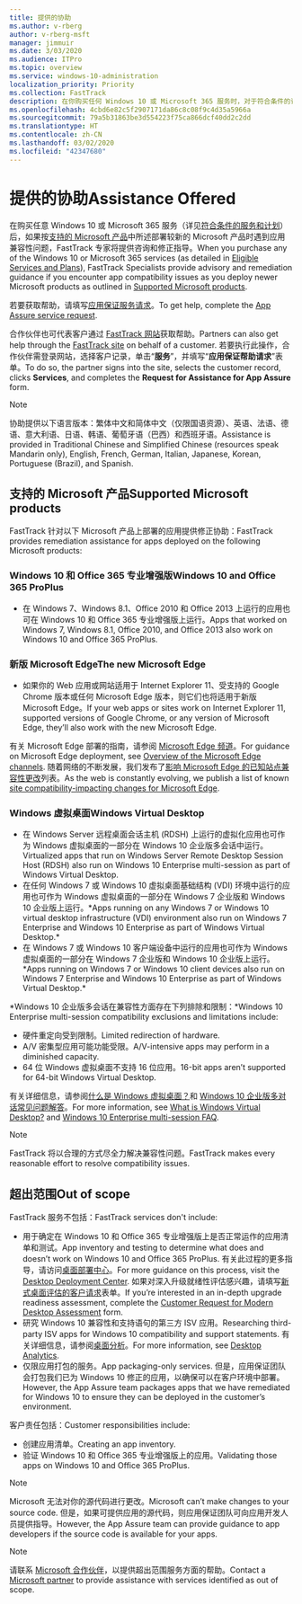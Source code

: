 ```yaml
---
title: 提供的协助
ms.author: v-rberg
author: v-rberg-msft
manager: jimmuir
ms.date: 3/03/2020
ms.audience: ITPro
ms.topic: overview
ms.service: windows-10-administration
localization_priority: Priority
ms.collection: FastTrack
description: 在你购买任何 Windows 10 或 Microsoft 365 服务时，对于符合条件的订阅，FastTrack 专家将免费提供咨询和修正指南来支持客户部署到 Windows 10 和 Office 365 专业增强版并保持最新状态。
ms.openlocfilehash: 4cbd6e82c5f2907171da86c8c08f9c4d35a5966a
ms.sourcegitcommit: 79a5b31863be3d554223f75ca866dcf40dd2c2dd
ms.translationtype: HT
ms.contentlocale: zh-CN
ms.lasthandoff: 03/02/2020
ms.locfileid: "42347680"
---
```

# <a name="assistance-offered"></a><span data-ttu-id="6ec46-103">提供的协助</span><span class="sxs-lookup"><span data-stu-id="6ec46-103">Assistance Offered</span></span>  

<span data-ttu-id="6ec46-104">在购买任意 Windows 10 或 Microsoft 365 服务（详见[符合条件的服务和计划](M365-eligible-services-and-plans.md)）后，如果按[支持的 Microsoft 产品](#supported-microsoft-products)中所述部署较新的 Microsoft 产品时遇到应用兼容性问题，FastTrack 专家将提供咨询和修正指导。</span><span class="sxs-lookup"><span data-stu-id="6ec46-104">When you purchase any of the Windows 10 or Microsoft 365 services (as detailed in [Eligible Services and Plans](M365-eligible-services-and-plans.md)), FastTrack Specialists provide advisory and remediation guidance if you encounter app compatibility issues as you deploy newer Microsoft products as outlined in [Supported Microsoft products](#supported-microsoft-products).</span></span>

<span data-ttu-id="6ec46-105">若要获取帮助，请填写[应用保证服务请求](https://go.microsoft.com/fwlink/?linkid=2022721)。</span><span class="sxs-lookup"><span data-stu-id="6ec46-105">To get help, complete the [App Assure service request](https://go.microsoft.com/fwlink/?linkid=2022721).</span></span>

<span data-ttu-id="6ec46-106">合作伙伴也可代表客户通过 [FastTrack 网站](https://go.microsoft.com/fwlink/?linkid=780698)获取帮助。</span><span class="sxs-lookup"><span data-stu-id="6ec46-106">Partners can also get help through the [FastTrack site](https://go.microsoft.com/fwlink/?linkid=780698) on behalf of a customer.</span></span> <span data-ttu-id="6ec46-107">若要执行此操作，合作伙伴需登录网站，选择客户记录，单击“**服务**”，并填写“**应用保证帮助请求**”表单。</span><span class="sxs-lookup"><span data-stu-id="6ec46-107">To do so, the partner signs into the site, selects the customer record, clicks **Services**, and completes the **Request for Assistance for App Assure** form.</span></span>

> [!NOTE]
> <span data-ttu-id="6ec46-108">协助提供以下语言版本：繁体中文和简体中文（仅限国语资源）、英语、法语、德语、意大利语、日语、韩语、葡萄牙语（巴西）和西班牙语。</span><span class="sxs-lookup"><span data-stu-id="6ec46-108">Assistance is provided in Traditional Chinese and Simplified Chinese (resources speak Mandarin only), English, French, German, Italian, Japanese, Korean, Portuguese (Brazil), and Spanish.</span></span> 

## <a name="supported-microsoft-products"></a><span data-ttu-id="6ec46-109">支持的 Microsoft 产品</span><span class="sxs-lookup"><span data-stu-id="6ec46-109">Supported Microsoft products</span></span>

<span data-ttu-id="6ec46-110">FastTrack 针对以下 Microsoft 产品上部署的应用提供修正协助：</span><span class="sxs-lookup"><span data-stu-id="6ec46-110">FastTrack provides remediation assistance for apps deployed on the following Microsoft products:</span></span>

### <a name="windows-10-and-office-365-proplus"></a><span data-ttu-id="6ec46-111">Windows 10 和 Office 365 专业增强版</span><span class="sxs-lookup"><span data-stu-id="6ec46-111">Windows 10 and Office 365 ProPlus</span></span>

- <span data-ttu-id="6ec46-112">在 Windows 7、Windows 8.1、Office 2010 和 Office 2013 上运行的应用也可在 Windows 10 和 Office 365 专业增强版上运行。</span><span class="sxs-lookup"><span data-stu-id="6ec46-112">Apps that worked on Windows 7, Windows 8.1, Office 2010, and Office 2013 also work on Windows 10 and Office 365 ProPlus.</span></span>

### <a name="the-new-microsoft-edge"></a><span data-ttu-id="6ec46-113">新版 Microsoft Edge</span><span class="sxs-lookup"><span data-stu-id="6ec46-113">The new Microsoft Edge</span></span>

- <span data-ttu-id="6ec46-114">如果你的 Web 应用或网站适用于 Internet Explorer 11、受支持的 Google Chrome 版本或任何 Microsoft Edge 版本，则它们也将适用于新版 Microsoft Edge。</span><span class="sxs-lookup"><span data-stu-id="6ec46-114">If your web apps or sites work on Internet Explorer 11, supported versions of Google Chrome, or any version of Microsoft Edge, they’ll also work with the new Microsoft Edge.</span></span>

<span data-ttu-id="6ec46-115">有关 Microsoft Edge 部署的指南，请参阅 [Microsoft Edge 频道](https://docs.microsoft.com/DeployEdge/microsoft-edge-channels)。</span><span class="sxs-lookup"><span data-stu-id="6ec46-115">For guidance on Microsoft Edge deployment, see [Overview of the Microsoft Edge channels](https://docs.microsoft.com/DeployEdge/microsoft-edge-channels).</span></span> <span data-ttu-id="6ec46-116">随着网络的不断发展，我们发布了[影响 Microsoft Edge 的已知站点兼容性更改](https://docs.microsoft.com/microsoft-edge/web-platform/site-impacting-changes)列表。</span><span class="sxs-lookup"><span data-stu-id="6ec46-116">As the web is constantly evolving, we publish a list of known [site compatibility-impacting changes for Microsoft Edge](https://docs.microsoft.com/microsoft-edge/web-platform/site-impacting-changes).</span></span>

### <a name="windows-virtual-desktop"></a><span data-ttu-id="6ec46-117">Windows 虚拟桌面</span><span class="sxs-lookup"><span data-stu-id="6ec46-117">Windows Virtual Desktop</span></span>

- <span data-ttu-id="6ec46-118">在 Windows Server 远程桌面会话主机 (RDSH) 上运行的虚拟化应用也可作为 Windows 虚拟桌面的一部分在 Windows 10 企业版多会话中运行。</span><span class="sxs-lookup"><span data-stu-id="6ec46-118">Virtualized apps that run on Windows Server Remote Desktop Session Host (RDSH) also run on Windows 10 Enterprise multi-session as part of Windows Virtual Desktop.</span></span>
- <span data-ttu-id="6ec46-119">在任何 Windows 7 或 Windows 10 虚拟桌面基础结构 (VDI) 环境中运行的应用也可作为 Windows 虚拟桌面的一部分在 Windows 7 企业版和 Windows 10 企业版上运行。\*</span><span class="sxs-lookup"><span data-stu-id="6ec46-119">Apps running on any Windows 7 or Windows 10 virtual desktop infrastructure (VDI) environment also run on Windows 7 Enterprise and Windows 10 Enterprise as part of Windows Virtual Desktop.\*</span></span>
- <span data-ttu-id="6ec46-120">在 Windows 7 或 Windows 10 客户端设备中运行的应用也可作为 Windows 虚拟桌面的一部分在 Windows 7 企业版和 Windows 10 企业版上运行。\*</span><span class="sxs-lookup"><span data-stu-id="6ec46-120">Apps running on Windows 7 or Windows 10 client devices also run on Windows 7 Enterprise and Windows 10 Enterprise as part of Windows Virtual Desktop.\*</span></span>

<span data-ttu-id="6ec46-121">\*Windows 10 企业版多会话在兼容性方面存在下列排除和限制：</span><span class="sxs-lookup"><span data-stu-id="6ec46-121">\*Windows 10 Enterprise multi-session compatibility exclusions and limitations include:</span></span>
- <span data-ttu-id="6ec46-122">硬件重定向受到限制。</span><span class="sxs-lookup"><span data-stu-id="6ec46-122">Limited redirection of hardware.</span></span>
- <span data-ttu-id="6ec46-123">A/V 密集型应用可能功能受限。</span><span class="sxs-lookup"><span data-stu-id="6ec46-123">A/V-intensive apps may perform in a diminished capacity.</span></span>
- <span data-ttu-id="6ec46-124">64 位 Windows 虚拟桌面不支持 16 位应用。</span><span class="sxs-lookup"><span data-stu-id="6ec46-124">16-bit apps aren’t supported for 64-bit Windows Virtual Desktop.</span></span>

<span data-ttu-id="6ec46-125">有关详细信息，请参阅[什么是 Windows 虚拟桌面？](https://docs.microsoft.com/azure/virtual-desktop/overview)和 [Windows 10 企业版多对话常见问题解答](https://docs.microsoft.com/azure/virtual-desktop/windows-10-multisession-faq)。</span><span class="sxs-lookup"><span data-stu-id="6ec46-125">For more information, see [What is Windows Virtual Desktop?](https://docs.microsoft.com/azure/virtual-desktop/overview) and [Windows 10 Enterprise multi-session FAQ](https://docs.microsoft.com/azure/virtual-desktop/windows-10-multisession-faq).</span></span>

> [!NOTE]
> <span data-ttu-id="6ec46-126">FastTrack 将以合理的方式尽全力解决兼容性问题。</span><span class="sxs-lookup"><span data-stu-id="6ec46-126">FastTrack makes every reasonable effort to resolve compatibility issues.</span></span> 

## <a name="out-of-scope"></a><span data-ttu-id="6ec46-127">超出范围</span><span class="sxs-lookup"><span data-stu-id="6ec46-127">Out of scope</span></span>

<span data-ttu-id="6ec46-128">FastTrack 服务不包括：</span><span class="sxs-lookup"><span data-stu-id="6ec46-128">FastTrack services don't include:</span></span>
- <span data-ttu-id="6ec46-129">用于确定在 Windows 10 和 Office 365 专业增强版上是否正常运作的应用清单和测试。</span><span class="sxs-lookup"><span data-stu-id="6ec46-129">App inventory and testing to determine what does and doesn’t work on Windows 10 and Office 365 ProPlus.</span></span> <span data-ttu-id="6ec46-130">有关此过程的更多指导，请访问[桌面部署中心](https://go.microsoft.com/fwlink/?linkid=2080140)。</span><span class="sxs-lookup"><span data-stu-id="6ec46-130">For more guidance on this process, visit the [Desktop Deployment Center](https://go.microsoft.com/fwlink/?linkid=2080140).</span></span> <span data-ttu-id="6ec46-131">如果对深入升级就绪性评估感兴趣，请填写[新式桌面评估的客户请求](https://go.microsoft.com/fwlink/?linkid=2053818)表单。</span><span class="sxs-lookup"><span data-stu-id="6ec46-131">If you’re interested in an in-depth upgrade readiness assessment, complete the [Customer Request for Modern Desktop Assessment](https://go.microsoft.com/fwlink/?linkid=2053818) form.</span></span>
- <span data-ttu-id="6ec46-132">研究 Windows 10 兼容性和支持语句的第三方 ISV 应用。</span><span class="sxs-lookup"><span data-stu-id="6ec46-132">Researching third-party ISV apps for Windows 10 compatibility and support statements.</span></span> <span data-ttu-id="6ec46-133">有关详细信息，请参阅[桌面分析](https://docs.microsoft.com/sccm/desktop-analytics/overview)。</span><span class="sxs-lookup"><span data-stu-id="6ec46-133">For more information, see [Desktop Analytics](https://docs.microsoft.com/sccm/desktop-analytics/overview).</span></span>
- <span data-ttu-id="6ec46-134">仅限应用打包的服务。</span><span class="sxs-lookup"><span data-stu-id="6ec46-134">App packaging-only services.</span></span> <span data-ttu-id="6ec46-135">但是，应用保证团队会打包我们已为 Windows 10 修正的应用，以确保可以在客户环境中部署。</span><span class="sxs-lookup"><span data-stu-id="6ec46-135">However, the App Assure team packages apps that we have remediated for Windows 10 to ensure they can be deployed in the customer’s environment.</span></span>

<span data-ttu-id="6ec46-136">客户责任包括：</span><span class="sxs-lookup"><span data-stu-id="6ec46-136">Customer responsibilities include:</span></span>
- <span data-ttu-id="6ec46-137">创建应用清单。</span><span class="sxs-lookup"><span data-stu-id="6ec46-137">Creating an app inventory.</span></span>
- <span data-ttu-id="6ec46-138">验证 Windows 10 和 Office 365 专业增强版上的应用。</span><span class="sxs-lookup"><span data-stu-id="6ec46-138">Validating those apps on Windows 10 and Office 365 ProPlus.</span></span>

> [!NOTE]
> <span data-ttu-id="6ec46-139">Microsoft 无法对你的源代码进行更改。</span><span class="sxs-lookup"><span data-stu-id="6ec46-139">Microsoft can’t make changes to your source code.</span></span> <span data-ttu-id="6ec46-140">但是，如果可提供应用的源代码，则应用保证团队可向应用开发人员提供指导。</span><span class="sxs-lookup"><span data-stu-id="6ec46-140">However, the App Assure team can provide guidance to app developers if the source code is available for your apps.</span></span>

> [!NOTE]
> <span data-ttu-id="6ec46-141">请联系 [Microsoft 合作伙伴](https://go.microsoft.com/fwlink/?linkid=2080150)，以提供超出范围服务方面的帮助。</span><span class="sxs-lookup"><span data-stu-id="6ec46-141">Contact a [Microsoft partner](https://go.microsoft.com/fwlink/?linkid=2080150) to provide assistance with services identified as out of scope.</span></span>
